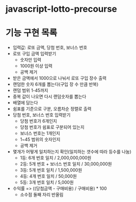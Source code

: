 # javascript-lotto-precourse
# 기능 구현 목록
-  입력값: 로또 금액, 당첨 번호, 보너스 번호
-  로또 구입 금액 입력받기
   -  숫자만 입력
   -  1000원 이상 입력
   -  공백 제거
-  받은 금액에서 1000으로 나눠서 로또 구입 장수 출력
-  랜덤한 숫자 6개를 뽑는다(구입 장 수 만큼 반복)
-  랜덤 범위 1-45까지
-  중복 값이 나오면 다시 랜덤숫자를 뽑는다
-  배열에 담는다
-  쉼표를 기준으로 구분, 오름차순 정렬로 출력
-  당첨 번호, 보너스 번호 입력받기
   -  당첨 번호가 6개인지
   -  당첨 번호가 쉼표로 구분되어 있는지
   -  보너스 번호는 1개인지
   -  1~45 범위의 숫자인지
   -  공백 제거
-  몇개가 어떻게 일치하는지 확인(일치하는 갯수에 따라 등수를 나눔)
   -  1등: 6개 번호 일치 / 2,000,000,000원
   -  2등: 5개 번호 + 보너스 번호 일치 / 30,000,000원
   -  3등: 5개 번호 일치 / 1,500,000원
   -  4등: 4개 번호 일치 / 50,000원
   -  5등: 3개 번호 일치 / 5,000원
-  수익률 => ((당첨금액 - 구매비용) / 구매비용) \* 100
   -  소수점 둘째 자리 반올림
